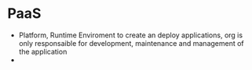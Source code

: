 # PaaS

- Platform, Runtime Enviroment to create an deploy applications, org is only responsaible for development, maintenance and management of the application
- 